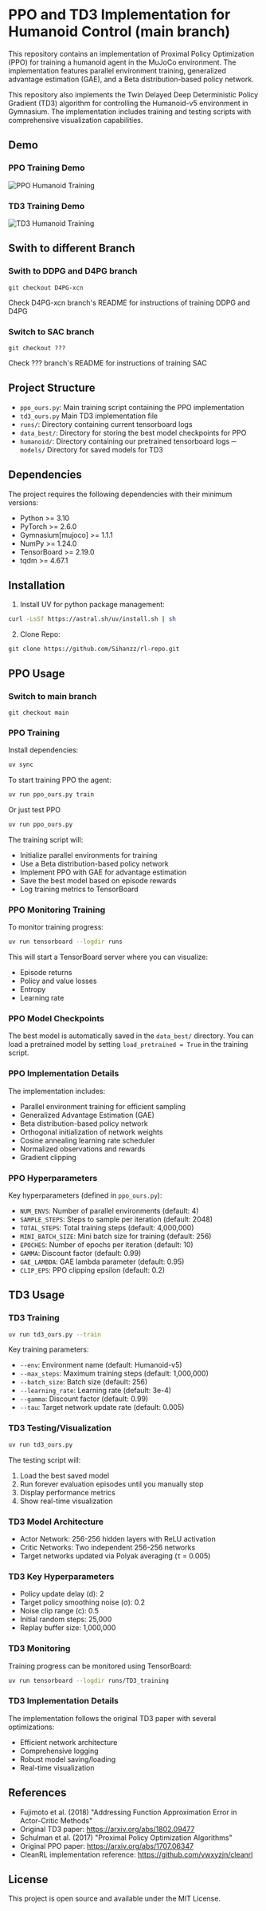 # PPO and TD3 Implementation for Humanoid Control (main branch)

This repository contains an implementation of Proximal Policy Optimization (PPO) for training a humanoid agent in the MuJoCo environment. The implementation features parallel environment training, generalized advantage estimation (GAE), and a Beta distribution-based policy network.

This repository also implements the Twin Delayed Deep Deterministic Policy Gradient (TD3) algorithm for controlling the Humanoid-v5 environment in Gymnasium. The implementation includes training and testing scripts with comprehensive visualization capabilities.

## Demo

### PPO Training Demo
![PPO Humanoid Training](https://github.com/Sihanzz/rl-repo/assets/gif/ppo.gif)

### TD3 Training Demo  
![TD3 Humanoid Training](https://github.com/Sihanzz/rl-repo/assets/gif/td3.gif)


## Swith to different Branch

### Swith to DDPG and D4PG branch
```
git checkout D4PG-xcn
```
Check D4PG-xcn branch's README for instructions of training DDPG and D4PG

### Switch to SAC branch
```
git checkout ???
```
Check ??? branch's README for instructions of training SAC


## Project Structure

- `ppo_ours.py`: Main training script containing the PPO implementation
- `td3_ours.py` Main TD3 implementation file
- `runs/`: Directory containing current tensorboard logs
- `data_best/`: Directory for storing the best model checkpoints for PPO
- `humanoid/`: Directory containing our pretrained tensorboard logs
─ `models/` Directory for saved models for TD3

## Dependencies

The project requires the following dependencies with their minimum versions:

- Python >= 3.10
- PyTorch >= 2.6.0
- Gymnasium[mujoco] >= 1.1.1
- NumPy >= 1.24.0
- TensorBoard >= 2.19.0
- tqdm >= 4.67.1

## Installation

1. Install UV for python package management:
```bash
curl -LsSf https://astral.sh/uv/install.sh | sh
```
2. Clone Repo:
```
git clone https://github.com/Sihanzz/rl-repo.git
```
## PPO Usage
### Switch to main branch
```
git checkout main
```

### PPO Training


Install dependencies:
```bash
uv sync
```

To start training PPO the agent:

```bash
uv run ppo_ours.py train
```

Or just test PPO
```bash
uv run ppo_ours.py
```

The training script will:
- Initialize parallel environments for training
- Use a Beta distribution-based policy network
- Implement PPO with GAE for advantage estimation
- Save the best model based on episode rewards
- Log training metrics to TensorBoard

### PPO Monitoring Training

To monitor training progress:

```bash
uv run tensorboard --logdir runs
```

This will start a TensorBoard server where you can visualize:
- Episode returns
- Policy and value losses
- Entropy
- Learning rate

### PPO Model Checkpoints

The best model is automatically saved in the `data_best/` directory. You can load a pretrained model by setting `load_pretrained = True` in the training script.

### PPO Implementation Details

The implementation includes:
- Parallel environment training for efficient sampling
- Generalized Advantage Estimation (GAE)
- Beta distribution-based policy network
- Orthogonal initialization of network weights
- Cosine annealing learning rate scheduler
- Normalized observations and rewards
- Gradient clipping

### PPO Hyperparameters

Key hyperparameters (defined in `ppo_ours.py`):
- `NUM_ENVS`: Number of parallel environments (default: 4)
- `SAMPLE_STEPS`: Steps to sample per iteration (default: 2048)
- `TOTAL_STEPS`: Total training steps (default: 4,000,000)
- `MINI_BATCH_SIZE`: Mini batch size for training (default: 256)
- `EPOCHES`: Number of epochs per iteration (default: 10)
- `GAMMA`: Discount factor (default: 0.99)
- `GAE_LAMBDA`: GAE lambda parameter (default: 0.95)
- `CLIP_EPS`: PPO clipping epsilon (default: 0.2)


## TD3 Usage
### TD3 Training
```bash
uv run td3_ours.py --train
```

Key training parameters:
- `--env`: Environment name (default: Humanoid-v5)
- `--max_steps`: Maximum training steps (default: 1,000,000)
- `--batch_size`: Batch size (default: 256)
- `--learning_rate`: Learning rate (default: 3e-4)
- `--gamma`: Discount factor (default: 0.99)
- `--tau`: Target network update rate (default: 0.005)

### TD3 Testing/Visualization
```bash
uv run td3_ours.py
```

The testing script will:
1. Load the best saved model
2. Run forever evaluation episodes until you manually stop
3. Display performance metrics
4. Show real-time visualization

### TD3 Model Architecture
- Actor Network: 256-256 hidden layers with ReLU activation
- Critic Networks: Two independent 256-256 networks
- Target networks updated via Polyak averaging (τ = 0.005)

### TD3 Key Hyperparameters
- Policy update delay (d): 2
- Target policy smoothing noise (σ): 0.2
- Noise clip range (c): 0.5
- Initial random steps: 25,000
- Replay buffer size: 1,000,000

### TD3 Monitoring
Training progress can be monitored using TensorBoard:
```bash
uv run tensorboard --logdir runs/TD3_training
```

### TD3 Implementation Details
The implementation follows the original TD3 paper with several optimizations:
- Efficient network architecture
- Comprehensive logging
- Robust model saving/loading
- Real-time visualization

## References
- Fujimoto et al. (2018) "Addressing Function Approximation Error in Actor-Critic Methods"
- Original TD3 paper: https://arxiv.org/abs/1802.09477
- Schulman et al. (2017) "Proximal Policy Optimization Algorithms"
- Original PPO paper: https://arxiv.org/abs/1707.06347
- CleanRL implementation reference: https://github.com/vwxyzjn/cleanrl


## License
This project is open source and available under the MIT License.
